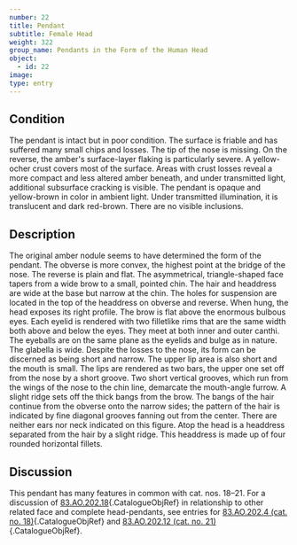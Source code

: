 ```yaml
---
number: 22
title: Pendant
subtitle: Female Head
weight: 322
group_name: Pendants in the Form of the Human Head
object:
  - id: 22
image:
type: entry
---
```


## Condition

The pendant is intact but in poor condition. The surface is friable and has suffered many small chips and losses. The tip of the nose is missing. On the reverse, the amber's surface-layer flaking is particularly severe. A yellow-ocher crust covers most of the surface. Areas with crust losses reveal a more compact and less altered amber beneath, and under transmitted light, additional subsurface cracking is visible. The pendant is opaque and yellow-brown in color in ambient light. Under transmitted illumination, it is translucent and dark red-brown. There are no visible inclusions.

## Description

The original amber nodule seems to have determined the form of the pendant. The obverse is more convex, the highest point at the bridge of the nose. The reverse is plain and flat. The asymmetrical, triangle-shaped face tapers from a wide brow to a small, pointed chin. The hair and headdress are wide at the base but narrow at the chin. The holes for suspension are located in the top of the headdress on obverse and reverse. When hung, the head exposes its right profile. The brow is flat above the enormous bulbous eyes. Each eyelid is rendered with two filletlike rims that are the same width both above and below the eyes. They meet at both inner and outer canthi. The eyeballs are on the same plane as the eyelids and bulge as in nature. The glabella is wide. Despite the losses to the nose, its form can be discerned as being short and narrow. The upper lip area is also short and the mouth is small. The lips are rendered as two bars, the upper one set off from the nose by a short groove. Two short vertical grooves, which run from the wings of the nose to the chin line, demarcate the mouth-angle furrow. A slight ridge sets off the thick bangs from the brow. The bangs of the hair continue from the obverse onto the narrow sides; the pattern of the hair is indicated by fine diagonal grooves fanning out from the center. There are neither ears nor neck indicated on this figure. Atop the head is a headdress separated from the hair by a slight ridge. This headdress is made up of four rounded horizontal fillets.

## Discussion

This pendant has many features in common with cat. nos. 18–21. For a discussion of [83.AO.202.18](#cat-83.AO.202.18){.CatalogueObjRef} in relationship to other related face and complete head-pendants, see entries for [83.AO.202.4 (cat. no. 18)](#cat-83.AO.202.4){.CatalogueObjRef} and [83.AO.202.12 (cat. no. 21)](#cat-83.AO.202.12){.CatalogueObjRef}.
